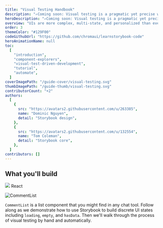 ```yaml
---
title: "Visual Testing Handbook"
description: "✍️Coming soon: Visual testing is a pragmatic yet precise way to check UI appearance."
heroDescription: "✍️Coming soon: Visual testing is a pragmatic yet precise way to verify the look of UI components. It’s practiced by companies like Slack, Lonely Planet, and Walmart. This five chapter handbook gives you an overview of visual testing in Storybook."
overview: "UIs are more complex, multi-state, and personalized than ever. This yields thousands of app permutations users can encounter. UI components help manage that complexity. This book talks about how testing those components helps you ensure that your app looks and feels great every release."
order: 3
themeColor: "#129F00"
codeGithubUrl: "https://github.com/chromaui/learnstorybook-code"
heroAnimationName: null
toc:
  [
    "introduction",
    "component-explorers",
    "visual-test-driven-development",
    "tutorial",
    "automate",
  ]
coverImagePath: "/guide-cover/visual-testing.svg"
thumbImagePath: "/guide-thumb/visual-testing.svg"
contributorCount: "+2"
authors:
  [
    {
      src: "https://avatars2.githubusercontent.com/u/263385",
      name: "Dominic Nguyen",
      detail: "Storybook design",
    },
    {
      src: "https://avatars2.githubusercontent.com/u/132554",
      name: "Tom Coleman",
      detail: "Storybook core",
    },
  ]
contributors: []
---
```


<h2>What you'll build</h2>

<div class="badge-box">
  <div class="badge">
    <img src="/logo-react.svg"> React
  </div>
</div>

![CommentList](/visual-testing-handbook/commentlist-presentation-data.jpg)

`CommentList` is a list component that you might find in any chat tool. Follow along as we demonstrate how to use Storybook to build discrete UI states including `loading`, `empty`, and `hasData`. Then we'll walk through the process of visual testing by hand and automatically.
